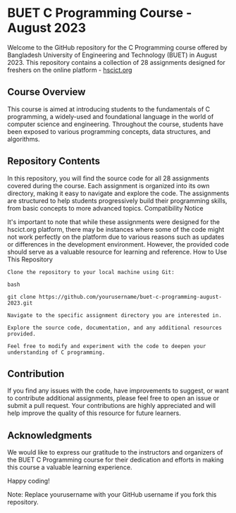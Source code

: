 # BUET C Programming Course - August 2023

Welcome to the GitHub repository for the C Programming course offered by Bangladesh University of Engineering and Technology (BUET) in August 2023. This repository contains a collection of 28 assignments designed for freshers on the online platform - [hscict.org](https://hscict.org)

<h2>Course Overview</h2>

This course is aimed at introducing students to the fundamentals of C programming, a widely-used and foundational language in the world of computer science and engineering. Throughout the course, students have been exposed to various programming concepts, data structures, and algorithms.

<h2>Repository Contents</h2>

In this repository, you will find the source code for all 28 assignments covered during the course. Each assignment is organized into its own directory, making it easy to navigate and explore the code. The assignments are structured to help students progressively build their programming skills, from basic concepts to more advanced topics.
Compatibility Notice

It's important to note that while these assignments were designed for the hscict.org platform, there may be instances where some of the code might not work perfectly on the platform due to various reasons such as updates or differences in the development environment. However, the provided code should serve as a valuable resource for learning and reference.
How to Use This Repository

    Clone the repository to your local machine using Git:

    bash

    git clone https://github.com/yourusername/buet-c-programming-august-2023.git

    Navigate to the specific assignment directory you are interested in.

    Explore the source code, documentation, and any additional resources provided.

    Feel free to modify and experiment with the code to deepen your understanding of C programming.

<h2>Contribution</h2>

If you find any issues with the code, have improvements to suggest, or want to contribute additional assignments, please feel free to open an issue or submit a pull request. Your contributions are highly appreciated and will help improve the quality of this resource for future learners.

<h2>Acknowledgments</h2>

We would like to express our gratitude to the instructors and organizers of the BUET C Programming course for their dedication and efforts in making this course a valuable learning experience.

Happy coding!


Note: Replace yourusername with your GitHub username if you fork this repository.
